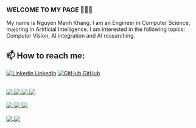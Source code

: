 ### WELCOME TO MY PAGE 👋👋👋
My name is Nguyen Manh Khang. I am an Engineer in Computer Science, majoring in Artificial Intelligence. I am interested in the following topics: Computer Vision, AI integration and AI researching.<br>
## 📫 How to reach me: 
[![Linkedin](https://i.stack.imgur.com/gVE0j.png) LinkedIn](https://www.linkedin.com/in/khang-nguy%E1%BB%85n-955513165/) [![GitHub](https://i.stack.imgur.com/tskMh.png) GitHub](https://github.com/nguyenbim/)

</br>


<!--![Khang's github stats](https://github-readme-stats-git-masterrstaa-rickstaa.vercel.app/api?username=nguyenbim&show_icons=true&theme=tokyonight&hide=contribs,prs,issues)-->

   
<a href="https://github.com/nguyenbim/Colorization-and-Style-Transfer/">
  <!-- Change the `github-readme-stats.anuraghazra1.vercel.app` to `github-readme-stats.vercel.app`  -->
  <img align="center" src="https://github-readme-stats.anuraghazra1.vercel.app/api/pin/?username=nguyenbim&repo=Colorization-and-Style-Transfer&theme=merko" />
</a>

<a href="https://github.com/nguyenbim/Depth-Estimation-For-Colonoscopy">
  <!-- Change the `github-readme-stats.anuraghazra1.vercel.app` to `github-readme-stats.vercel.app`  -->
  <img align="center" src="https://github-readme-stats.anuraghazra1.vercel.app/api/pin/?username=nguyenbim&repo=Depth-Estimation-For-Colonoscopy&theme=gruvbox" />
</a>    

<a href="https://github.com/nguyenbim/Annual_power_consumption_forecasting">
  <!-- Change the `github-readme-stats.anuraghazra1.vercel.app` to `github-readme-stats.vercel.app`  -->
  <img align="center" src="https://github-readme-stats.anuraghazra1.vercel.app/api/pin/?username=nguyenbim&repo=Annual_power_consumption_forecasting&theme=cobalt" />
</a>
<a href="https://github.com/nguyenbim/yolov8_postprocess_for_cut_model/">
  <!-- Change the `github-readme-stats.anuraghazra1.vercel.app` to `github-readme-stats.vercel.app`  -->
  <img align="center" src="https://github-readme-stats.anuraghazra1.vercel.app/api/pin/?username=nguyenbim&repo=yolov8_postprocess_for_cut_model&theme=onedark" />
</a>
</br>
</br>

<a href="https://github.com/nguyenbim/InceptionTime">
  <!-- Change the `github-readme-stats.anuraghazra1.vercel.app` to `github-readme-stats.vercel.app`  -->
  <img align="center" src="https://github-readme-stats.anuraghazra1.vercel.app/api/pin/?username=nguyenbim&repo=InceptionTime&theme=cobalt" />
</a>

<a href="https://github.com/nguyenbim/MIPS-SIMPLE-CALCULATOR/">
  <!-- Change the `github-readme-stats.anuraghazra1.vercel.app` to `github-readme-stats.vercel.app`  -->
  <img align="center" src="https://github-readme-stats.anuraghazra1.vercel.app/api/pin/?username=nguyenbim&repo=MIPS-SIMPLE-CALCULATOR&theme=radical" />
</a> 
<a href="https://github.com/nguyenbim/dl-4-tsc/">
  <!-- Change the `github-readme-stats.anuraghazra1.vercel.app` to `github-readme-stats.vercel.app`  -->
  <img align="center" src="https://github-readme-stats.anuraghazra1.vercel.app/api/pin/?username=nguyenbim&repo=dl-4-tsc&theme=synthwave" />
</a> 
</br>
</br>


<a href="https://github.com//monstertau/money-thrower/">
  <!-- Change the `github-readme-stats.anuraghazra1.vercel.app` to `github-readme-stats.vercel.app`  -->
  <img align="center" src="https://github-readme-stats.anuraghazra1.vercel.app/api/pin/?username=monstertau&repo=money-thrower&theme=onedark" />
</a> 
<a href="https://github.com/khoapham2801/WebProgrammingIT4552E/">
  <!-- Change the `github-readme-stats.anuraghazra1.vercel.app` to `github-readme-stats.vercel.app`  -->
  <img align="center" src="https://github-readme-stats.anuraghazra1.vercel.app/api/pin/?username=khoapham2801&repo=WebProgrammingIT4552E&theme=dark" />
</a>

</br>
</br>






